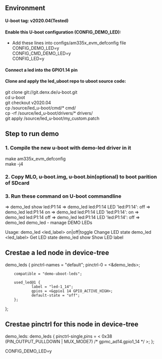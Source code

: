 ## Environment
#### U-boot tag: v2020.04(Tested)
#### Enable this U-boot configuration (CONFIG_DEMO_LED):
- Add these lines into configs/am335x_evm_defconfig file  
CONFIG_DEMO_LED=y  
CONFIG_CMD_DEMO_LED=y  
CONFIG_LED=y  

#### Connect a led into the GPIO1.14 pin

#### Clone and apply the led_uboot repo to uboot source code:
git clone git://git.denx.de/u-boot.git   
cd u-boot   
git checkout v2020.04  
cp /source/led_u-boot/cmd/* cmd/  
cp -rf /source/led_u-boot/drivers/* drivers/  
git apply /source/led_u-boot/my_custom.patch  

## Step to run demo
### 1. Compile the new u-boot with demo-led driver in it
make am335x_evm_defconfig  
make -j4
### 2. Copy MLO, u-boot.img, u-boot.bin(optional) to boot parition of SDcard
### 3. Run these command on U-boot commandline
=> demo_led show
led:P1:14
=> demo_led led:P1:14
LED 'led:P1:14': off
=> demo_led led:P1:14 on
=> demo_led led:P1:14
LED 'led:P1:14': on
=> demo_led led:P1:14 off
=> demo_led led:P1:14
LED 'led:P1:14': off
=> demo_led
demo_led - manage DEMO LEDs

Usage:
demo_led <led_label> on|off|toggle      Change LED state
demo_led <led_label>    Get LED state
demo_led show    Show LED label

 

## Crestae a led node in device-tree
demo_leds {
		pinctrl-names = "default";
		pinctrl-0 = <&demo_leds>;

		compatible = "demo-uboot-leds";

		used_led@1 {
				label = "led-1_14";
				gpios = <&gpio1 14 GPIO_ACTIVE_HIGH>;
				default-state = "off";
		};
};

## Crestae pinctrl for this node in device-tree
demo_leds: demo_leds {
		pinctrl-single,pins = <
				0x38 (PIN_OUTPUT_PULLDOWN | MUX_MODE7) /* gpmc_ad14.gpio1_14 */
		>;
};


CONFIG_DEMO_LED=y

